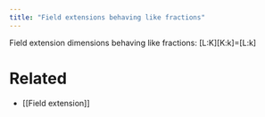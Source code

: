 ```yaml
---
title: "Field extensions behaving like fractions"
---
```


      

Field extension dimensions behaving like fractions: [L:K][K:k]=[L:k]

# Related
- [[Field extension]]